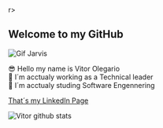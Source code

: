 r>
## Welcome to my GitHub

![Gif Jarvis](https://i.gifer.com/origin/a9/a9176696b8740c402d84b55374ea0107_w200.gif)

😎 Hello my name is Vitor Olegario <br>
👷 I´m acctualy working as a Technical leader <br>
🎒 I´m acctualy studing Software Engennering <br>

[That´s my LinkedIn Page](https://www.linkedin.com/in/vitor-olegario-286a42139/?originalSubdomain=br)

![Vitor github stats](https://github-readme-stats.vercel.app/api?username=anuraghazra)


<!--
**VitorOlegario/VitorOlegario** is a ✨ _special_ ✨ repository because its `README.md` (this file) appears on your GitHub profile.

Here are some ideas to get you started:

- 🔭 I’m currently working on ...
- 🌱 I’m currently learning ...
- 👯 I’m looking to collaborate on ...
- 🤔 I’m looking for help with ...
- 💬 Ask me about ...
- 📫 How to reach me: ...
- 😄 Pronouns: ...
- ⚡ Fun fact: ...
-->
